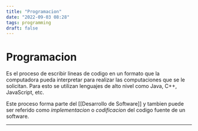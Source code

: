 ```yaml
---
title: "Programacion"
date: "2022-09-03 08:28"
tags: programming
draft: false
---
```

# Programacion
Es el proceso de escribir lineas de codigo en un formato que la computadora pueda interpretar para realizar las computaciones que se le solicitan. Para esto se utilizan lenguajes de alto nivel como Java, C++, JavaScript, etc.

Este proceso forma parte del [[Desarrollo de Software]] y tambien puede ser referido como *implementacion* o *codificacion* del codigo fuente de un software.
___
